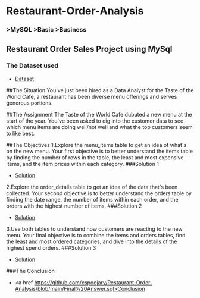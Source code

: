 # Restaurant-Order-Analysis
### >MySQL >Basic >Business
## Restaurant Order Sales Project using MySql

### The Dataset used
- <a href = "https://github.com/cspoojary/Restaurant-Order-Analysis/blob/main/create_restaurant_db.sql">Dataset</a>

##The Situation
You've just been hired as a Data Analyst for the Taste of the World Cafe, a restaurant has been diverse menu offerings and serves generous portions.

##The Assignment
The Taste of the World Cafe dubuted a new menu at the start of the year. You've been asked to dig into the customer data to see which menu items are doing well/not well and what the top customers seem to like best.

##The Objectives
1.Explore the menu_items table to get an idea of what's on the new menu.
  Your first objective is to better understand the items table by finding the number of rows in the table, the least and most expensive items, and the item prices within each category.
###Solution 1
- <a href = "https://github.com/cspoojary/Restaurant-Order-Analysis/blob/main/worked_sql_workbench01.sql">Solution </a>


2.Explore the order_details table to get an idea of the data that's been collected.
  Your second objective is to better understand the orders table by finding the date range, the number of items within each order, and the orders with the highest number of items.
###Solution 2
- <a href = "https://github.com/cspoojary/Restaurant-Order-Analysis/blob/main/worked_sql_workbench02.sql">Solution</a>

3.Use both tables to understand how customers are reacting to the new menu.
  Your final objective is to combine the items and orders tables, find the least and most ordered categories, and dive into the details of the highest spend orders.
###Solution 3
- <a href = "https://github.com/cspoojary/Restaurant-Order-Analysis/blob/main/worked_sql_workbench03.sql">Solution</a>


###The Conclusion
- <a href https://github.com/cspoojary/Restaurant-Order-Analysis/blob/main/Final%20Answer.sql>Conclusion</a>
